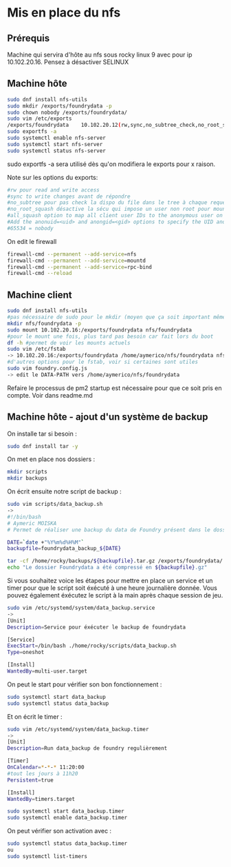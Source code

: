 # Mis en place du nfs

## Prérequis

Machine qui servira d'hôte au nfs sous rocky linux 9 avec pour ip 10.102.20.16.
Pensez à désactiver SELINUX

## Machine hôte

```bash
sudo dnf install nfs-utils
sudo mkdir /exports/foundrydata -p
sudo chown nobody /exports/foundrydata/
sudo vim /etc/exports
/exports/foundrydata    10.102.20.12(rw,sync,no_subtree_check,no_root_squash,all_squash,anonuid=65534,anongid=65534)
sudo exportfs -a
sudo systemctl enable nfs-server
sudo systemctl start nfs-server
sudo systemctl status nfs-server                                                             
```

sudo exportfs -a sera utilisé dès qu'on modifiera le exports pour x raison.

Note sur les options du exports:

```bash
#rw pour read and write access
#sync to write changes avant de répondre
#no_subtree pour pas check la dispo du file dans le tree à chaque requete
#no_root_squash désactive la sécu qui impose un user non root pour mount
#all_squash option to map all client user IDs to the anonymous user on the NFS server
#Add the anonuid=<uid> and anongid=<gid> options to specify the UID and GID of the anonymous user on the NFS server
#65534 = nobody
```

On edit le firewall

```bash
firewall-cmd --permanent --add-service=nfs
firewall-cmd --permanent --add-service=mountd
firewall-cmd --permanent --add-service=rpc-bind
firewall-cmd --reload
```

## Machine client

```bash
sudo dnf install nfs-utils
#pas nécessaire de sudo pour le mkdir (moyen que ça soit important même)
mkdir nfs/foundrydata -p
sudo mount 10.102.20.16:/exports/foundrydata nfs/foundrydata
#pour le mount une fois, plus tard pas besoin car fait lors du boot
df -h #permet de voir les mounts actuels
sudo vim /etc/fstab
-> 10.102.20.16:/exports/foundrydata /home/aymerico/nfs/foundrydata nfs rw 0 0
#d'autres options pour le fstab, voir si certaines sont utiles
sudo vim foundry.config.js
-> edit le DATA-PATH vers /home/aymerico/nfs/foundrydata
```

Refaire le processus de pm2 startup est nécessaire pour que ce soit pris en compte.
Voir dans readme.md

## Machine hôte - ajout d'un système de backup

On installe tar si besoin :

```bash
sudo dnf install tar -y
```

On met en place nos dossiers :

```bash
mkdir scripts
mkdir backups
```

On écrit ensuite notre script de backup :

```bash
sudo vim scripts/data_backup.sh
-> 
#!/bin/bash
# Aymeric MOISKA
# Permet de réaliser une backup du data de Foundry présent dans le dossier partagé en nfs à intervalle régulier

DATE=`date +"%Y%m%d%H%M"`
backupfile=foundrydata_backup_${DATE}

tar -cf /home/rocky/backups/${backupfile}.tar.gz /exports/foundrydata/
echo "Le dossier Foundrydata a été compressé en ${backupfile}.gz"
```

Si vous souhaitez voice les étapes pour mettre en place un service et un timer pour que le script soit éxécuté à une heure journalière donnée.
Vous pouvez également éxécutez le script à la main après chaque session de jeu.

```bash
sudo vim /etc/systemd/system/data_backup.service
->
[Unit]
Description=Service pour éxécuter le backup de foundrydata

[Service]
ExecStart=/bin/bash ./home/rocky/scripts/data_backup.sh
Type=oneshot

[Install]
WantedBy=multi-user.target
```

On peut le start pour vérifier son bon fonctionnement :

```bash
sudo systemctl start data_backup
sudo systemctl status data_backup
```

Et on écrit le timer :

```bash
sudo vim /etc/systemd/system/data_backup.timer
->
[Unit]
Description=Run data_backup de foundry regulièrement

[Timer]
OnCalendar=*-*-* 11:20:00
#tout les jours à 11h20
Persistent=true

[Install]
WantedBy=timers.target

sudo systemctl start data_backup.timer
sudo systemctl enable data_backup.timer
```

On peut vérifier son activation avec :

```bash
sudo systemctl status data_backup.timer
ou
sudo systemctl list-timers
```
